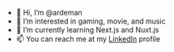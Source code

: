 - 👋 Hi, I’m @ardeman
- 👀 I’m interested in gaming, movie, and music
- 🌱 I’m currently learning Next.js and Nuxt.js
- 📫 You can reach me at my [LinkedIn](https://www.linkedin.com/in/ardeman/) profile

<!---
ardeman/ardeman is a ✨ special ✨ repository because its `README.md` (this file) appears on your GitHub profile.
You can click the Preview link to take a look at your changes.
--->
